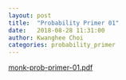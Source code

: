 ```yaml
---
layout: post
title:  "Probability Primer 01"
date:   2018-08-28 11:31:00
author: Kwanghee Choi
categories: probability_primer
---
```


[monk-prob-primer-01.pdf](/assets/pdfs/monk-prob-primer-01.pdf)
<div width="100%" style="padding-bottom:130%; display:block; position: relative;">
<object data="/assets/pdfs/monk-prob-primer-01.pdf" type="application/pdf" width="100%" height="100%" style="position:absolute;"/>
</div>
